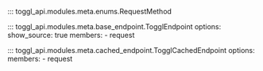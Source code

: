 ::: toggl_api.modules.meta.enums.RequestMethod

::: toggl_api.modules.meta.base_endpoint.TogglEndpoint
    options:
        show_source: true
        members:
            - request

::: toggl_api.modules.meta.cached_endpoint.TogglCachedEndpoint
    options:
        members:
            - request
